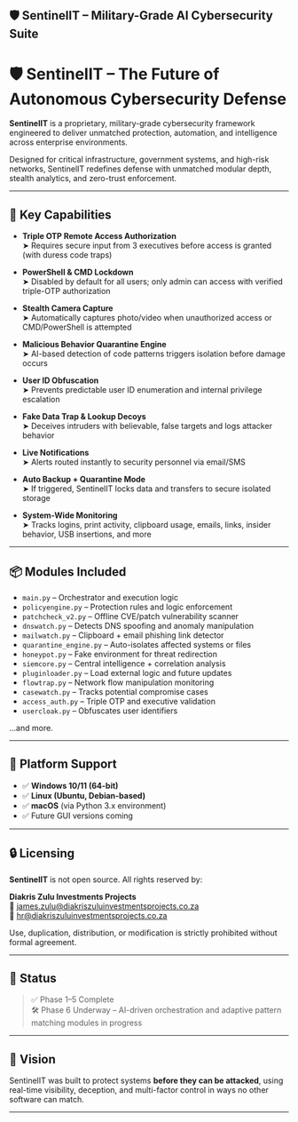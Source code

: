 ## 🛡️ SentinelIT – Military-Grade AI Cybersecurity Suite
# 🛡️ SentinelIT – The Future of Autonomous Cybersecurity Defense

**SentinelIT** is a proprietary, military-grade cybersecurity framework engineered to deliver unmatched protection, automation, and intelligence across enterprise environments.

Designed for critical infrastructure, government systems, and high-risk networks, SentinelIT redefines defense with unmatched modular depth, stealth analytics, and zero-trust enforcement.

---

## 🔐 Key Capabilities

- **Triple OTP Remote Access Authorization**  
  ➤ Requires secure input from 3 executives before access is granted (with duress code traps)

- **PowerShell & CMD Lockdown**  
  ➤ Disabled by default for all users; only admin can access with verified triple-OTP authorization

- **Stealth Camera Capture**  
  ➤ Automatically captures photo/video when unauthorized access or CMD/PowerShell is attempted

- **Malicious Behavior Quarantine Engine**  
  ➤ AI-based detection of code patterns triggers isolation before damage occurs

- **User ID Obfuscation**  
  ➤ Prevents predictable user ID enumeration and internal privilege escalation

- **Fake Data Trap & Lookup Decoys**  
  ➤ Deceives intruders with believable, false targets and logs attacker behavior

- **Live Notifications**  
  ➤ Alerts routed instantly to security personnel via email/SMS

- **Auto Backup + Quarantine Mode**  
  ➤ If triggered, SentinelIT locks data and transfers to secure isolated storage

- **System-Wide Monitoring**  
  ➤ Tracks logins, print activity, clipboard usage, emails, links, insider behavior, USB insertions, and more

---

## 📦 Modules Included

- `main.py` – Orchestrator and execution logic
- `policyengine.py` – Protection rules and logic enforcement
- `patchcheck_v2.py` – Offline CVE/patch vulnerability scanner
- `dnswatch.py` – Detects DNS spoofing and anomaly manipulation
- `mailwatch.py` – Clipboard + email phishing link detector
- `quarantine_engine.py` – Auto-isolates affected systems or files
- `honeypot.py` – Fake environment for threat redirection
- `siemcore.py` – Central intelligence + correlation analysis
- `pluginloader.py` – Load external logic and future updates
- `flowtrap.py` – Network flow manipulation monitoring
- `casewatch.py` – Tracks potential compromise cases
- `access_auth.py` – Triple OTP and executive validation
- `usercloak.py` – Obfuscates user identifiers

...and more.

---

## 🚀 Platform Support

- ✅ **Windows 10/11 (64-bit)**
- ✅ **Linux (Ubuntu, Debian-based)**
- ✅ **macOS** (via Python 3.x environment)
- ✅ Future GUI versions coming

---

## 🔒 Licensing

**SentinelIT** is not open source. All rights reserved by:

**Diakris Zulu Investments Projects**  
📧 james.zulu@diakriszuluinvestmentsprojects.co.za  
📧 hr@diakriszuluinvestmentsprojects.co.za  

Use, duplication, distribution, or modification is strictly prohibited without formal agreement.

---

## 🧪 Status

> ✅ Phase 1–5 Complete  
> 🛠️ Phase 6 Underway – AI-driven orchestration and adaptive pattern matching modules in progress

---

## 🧠 Vision

SentinelIT was built to protect systems **before they can be attacked**, using real-time visibility, deception, and multi-factor control in ways no other software can match.

---

